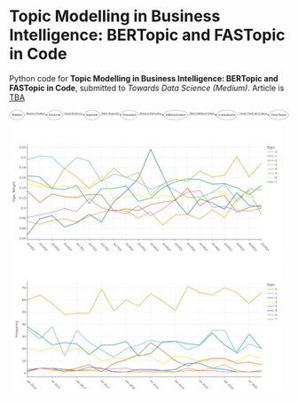 # Topic Modelling in Business Intelligence: BERTopic and FASTopic in Code

Python code for **Topic Modelling in Business Intelligence: BERTopic and FASTopic in Code**, submitted to *Towards Data Science (Medium)*. 
Article is [TBA]()



<p float="left">

  <img src="flowchart_horizontal_highres.png" width="1200" />
  <img src="FASTOPIC_time_development_8.png" width="490" />
  <img src="BERtopic_time_development_8.png" width="490" />
</p>
